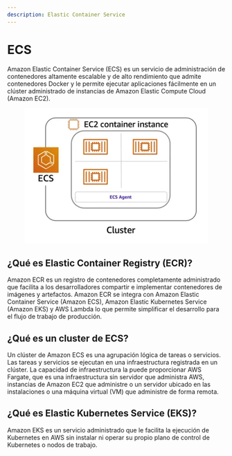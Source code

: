 ```yaml
---
description: Elastic Container Service
---
```


# ECS

Amazon Elastic Container Service (ECS) es un servicio de administración de contenedores altamente escalable y de alto rendimiento que admite contenedores Docker y le permite ejecutar aplicaciones fácilmente en un clúster administrado de instancias de Amazon Elastic Compute Cloud (Amazon EC2).

<figure><img src="../../.gitbook/assets/image (18) (1).png" alt=""><figcaption></figcaption></figure>

## ¿Qué es Elastic Container Registry (ECR)?

Amazon ECR es un registro de contenedores completamente administrado que facilita a los desarrolladores compartir e implementar contenedores de imágenes y artefactos. Amazon ECR se integra con Amazon Elastic Container Service (Amazon ECS), Amazon Elastic Kubernetes Service (Amazon EKS) y AWS Lambda lo que permite simplificar el desarrollo para el flujo de trabajo de producción.

## ¿Qué es un cluster de ECS? <a href="#_bookmark117" id="_bookmark117"></a>

Un clúster de Amazon ECS es una agrupación lógica de tareas o servicios. Las tareas y servicios se ejecutan en una infraestructura registrada en un clúster. La capacidad de infraestructura la puede proporcionar AWS Fargate, que es una infraestructura sin servidor que administra AWS, instancias de Amazon EC2 que administre o un servidor ubicado en las instalaciones o una máquina virtual (VM) que administre de forma remota.

## ¿Qué es Elastic Kubernetes Service (EKS)? <a href="#_bookmark118" id="_bookmark118"></a>

Amazon EKS es un servicio administrado que le facilita la ejecución de Kubernetes en AWS sin instalar ni operar su propio plano de control de Kubernetes o nodos de trabajo.


